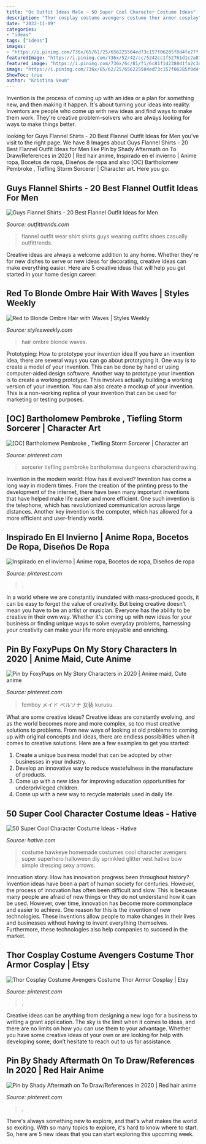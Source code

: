 ```yaml
---
title: "Oc Outfit Ideas Male ~ 50 Super Cool Character Costume Ideas"
description: "Thor cosplay costume avengers costume thor armor cosplay"
date: "2022-11-09"
categories:
- "ideas"
tags: ["ideas"]
images:
- "https://i.pinimg.com/736x/65/62/25/656225504ed73c157f06285f8d4fe27f.jpg"
featuredImage: "https://i.pinimg.com/736x/52/42/cc/5242cc1f52761d1c2a87745c3bad9b5c.jpg"
featured_image: "https://i.pinimg.com/736x/6c/81/f1/6c81f142380d1fa2c3dbfa1b1e42a402.jpg"
image: "https://i.pinimg.com/736x/65/62/25/656225504ed73c157f06285f8d4fe27f.jpg"
ShowToc: true
author: "Kristina Veum"
---
```



Invention is the process of coming up with an idea or a plan for something new, and then making it happen. It's about turning your ideas into reality. Inventors are people who come up with new ideas and find ways to make them work. They're creative problem-solvers who are always looking for ways to make things better.

	

		
looking for Guys Flannel Shirts - 20 Best Flannel Outfit Ideas for Men you've visit to the right page. We have 8 Images about Guys Flannel Shirts - 20 Best Flannel Outfit Ideas for Men like Pin by Shady Aftermath on To Draw/References in 2020 | Red hair anime, Inspirado en el invierno | Anime ropa, Bocetos de ropa, Diseños de ropa and also [OC] Bartholomew Pembroke , Tiefling Storm Sorcerer | Character art. Here you go:
		
    
## Guys Flannel Shirts - 20 Best Flannel Outfit Ideas For Men

<img loading=lazy src="http://www.outfittrends.com/wp-content/uploads/2017/04/how-to-wear-a-flannel-shirt-casually.jpg" onerror="this.onerror=null;this.src='https://tse4.mm.bing.net/th?id=OIP.i1-pwraXmOeSaYjbrlC4GwHaKT&amp;pid=15.1';" alt="Guys Flannel Shirts - 20 Best Flannel Outfit Ideas for Men">

_Source: outfittrends.com_

>flannel outfit wear shirt shirts guys wearing outfits shoes casually outfittrends. 

	

Creative ideas are always a welcome addition to any home. Whether they're for new dishes to serve or new ideas for decorating, creative ideas can make everything easier. Here are 5 creative ideas that will help you get started in your home design career: 

    
## Red To Blonde Ombre Hair With Waves | Styles Weekly

<img loading=lazy src="https://stylesweekly.com/wp-content/uploads/2014/07/Red-to-Blonde-Ombre-Hair-with-Waves1.jpg" onerror="this.onerror=null;this.src='https://tse4.mm.bing.net/th?id=OIP.mlbsb--R39YzYHjLHHCvcwHaLH&amp;pid=15.1';" alt="Red to Blonde Ombre Hair with Waves | Styles Weekly">

_Source: stylesweekly.com_

>hair ombre blonde waves. 

	

Prototyping: How to prototype your invention idea
If you have an invention idea, there are several ways you can go about prototyping it. One way is to create a model of your invention. This can be done by hand or using computer-aided design software. Another way to prototype your invention is to create a working prototype. This involves actually building a working version of your invention. You can also create a mockup of your invention. This is a non-working replica of your invention that can be used for marketing or testing purposes.

    
## [OC] Bartholomew Pembroke , Tiefling Storm Sorcerer | Character Art

<img loading=lazy src="https://i.pinimg.com/736x/9d/a9/b5/9da9b5a937ab8c9ab55ea4e5f4277f7f.jpg" onerror="this.onerror=null;this.src='https://tse1.mm.bing.net/th?id=OIP.iRZ-uLkl9bki8c1kPKgvcgHaLH&amp;pid=15.1';" alt="[OC] Bartholomew Pembroke , Tiefling Storm Sorcerer | Character art">

_Source: pinterest.com_

>sorcerer tiefling pembroke bartholomew dungeons characterdrawing. 

	

Invention in the modern world: How has it evolved?
Invention has come a long way in modern times. From the creation of the printing press to the development of the internet, there have been many important inventions that have helped make life easier and more efficient. One such invention is the telephone, which has revolutionized communication across large distances. Another key invention is the computer, which has allowed for a more efficient and user-friendly world.

    
## Inspirado En El Invierno | Anime Ropa, Bocetos De Ropa, Diseños De Ropa

<img loading=lazy src="https://i.pinimg.com/736x/2f/77/76/2f7776a02e3fd74f9cab994480a5b314.jpg" onerror="this.onerror=null;this.src='https://tse4.mm.bing.net/th?id=OIP.QljCPIg4OPyW6_Ki6ijS1QHaMf&amp;pid=15.1';" alt="Inspirado en el invierno | Anime ropa, Bocetos de ropa, Diseños de ropa">

_Source: pinterest.com_

>. 

	

In a world where we are constantly inundated with mass-produced goods, it can be easy to forget the value of creativity. But being creative doesn't mean you have to be an artist or musician. Everyone has the ability to be creative in their own way. Whether it's coming up with new ideas for your business or finding unique ways to solve everyday problems, harnessing your creativity can make your life more enjoyable and enriching.

    
## Pin By FoxyPups On My Story Characters In 2020 | Anime Maid, Cute Anime

<img loading=lazy src="https://i.pinimg.com/736x/52/42/cc/5242cc1f52761d1c2a87745c3bad9b5c.jpg" onerror="this.onerror=null;this.src='https://tse1.mm.bing.net/th?id=OIP.UaAyFjXkjoKpPRCQ_Upy7wHaK2&amp;pid=15.1';" alt="Pin by FoxyPups on My Story Characters in 2020 | Anime maid, Cute anime">

_Source: pinterest.com_

>femboy メイド ペルソナ 女装 kurusu. 

	

What are some creative ideas?
Creative ideas are constantly evolving, and as the world becomes more and more complex, so too must creative solutions to problems. From new ways of looking at old problems to coming up with original concepts and ideas, there are endless possibilities when it comes to creative solutions. Here are a few examples to get you started:
1. Create a unique business model that can be adopted by other businesses in your industry.
2. Develop an innovative way to reduce wastefulness in the manufacture of products.
3. Come up with a new idea for improving education opportunities for underprivileged children.
4. Come up with a new way to recycle materials used in daily life.

    
## 50 Super Cool Character Costume Ideas - Hative

<img loading=lazy src="https://hative.com/wp-content/uploads/2014/10/super-cool-costume-ideas/10-homemade-hawkeye-costume.jpg" onerror="this.onerror=null;this.src='https://tse3.mm.bing.net/th?id=OIP.qDukFPy1sEzK_sTSee0YMwHaLG&amp;pid=15.1';" alt="50 Super Cool Character Costume Ideas - Hative">

_Source: hative.com_

>costume hawkeye homemade costumes cool character avengers super superhero halloween diy sprinkled glitter vest hative bow simple dressing sexy arrows. 

	

Innovation story: How has innovation progress been throughout history?
Invention ideas have been a part of human society for centuries. However, the process of innovation has often been difficult and slow. This is because many people are afraid of new things or they do not understand how it can be used. However, over time, innovation has become more commonplace and easier to achieve. One reason for this is the invention of new technologies. These inventions allow people to make changes in their lives and businesses without having to invent everything themselves. Furthermore, these technologies also help companies to succeed in the market.

    
## Thor Cosplay Costume Avengers Costume Thor Armor Cosplay | Etsy

<img loading=lazy src="https://i.pinimg.com/736x/65/62/25/656225504ed73c157f06285f8d4fe27f.jpg" onerror="this.onerror=null;this.src='https://tse3.mm.bing.net/th?id=OIP.ZN4o_H1hFrQBnKTstY2IqQHaN4&amp;pid=15.1';" alt="Thor Cosplay Costume Avengers Costume Thor Armor Cosplay | Etsy">

_Source: pinterest.com_

>. 

	

Creative ideas can be anything from designing a new logo for a business to writing a grant application. The sky is the limit when it comes to ideas, and there are no limits on how you can use them to your advantage. Whether you have some creative ideas of your own or are looking for help with developing some, don’t hesitate to reach out to us for assistance.

    
## Pin By Shady Aftermath On To Draw/References In 2020 | Red Hair Anime

<img loading=lazy src="https://i.pinimg.com/736x/6c/81/f1/6c81f142380d1fa2c3dbfa1b1e42a402.jpg" onerror="this.onerror=null;this.src='https://tse2.mm.bing.net/th?id=OIP.fjHRzw1hVu27cBeLRrtT9AHaKe&amp;pid=15.1';" alt="Pin by Shady Aftermath on To Draw/References in 2020 | Red hair anime">

_Source: pinterest.com_

>. 

	

There's always something new to explore, and that's what makes the world so exciting. With so many topics to explore, it's hard to know where to start.  So, here are 5 new ideas that you can start exploring this upcoming week.

